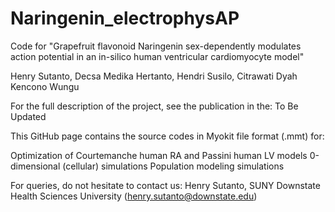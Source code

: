 # Naringenin_electrophysAP

Code for "Grapefruit flavonoid Naringenin sex-dependently modulates action potential in an in-silico human ventricular cardiomyocyte model"

Henry Sutanto, Decsa Medika Hertanto, Hendri Susilo, Citrawati Dyah Kencono Wungu

For the full description of the project, see the publication in the: To Be Updated

This GitHub page contains the source codes in Myokit file format (.mmt) for:

Optimization of Courtemanche human RA and Passini human LV models
0-dimensional (cellular) simulations
Population modeling simulations

For queries, do not hesitate to contact us: Henry Sutanto, SUNY Downstate Health Sciences University (henry.sutanto@downstate.edu)
